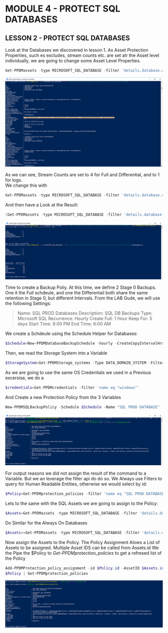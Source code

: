 # MODULE 4 - PROTECT SQL DATABASES

## LESSON 2 - PROTECT SQL DATABASES

Look at the Databases we discovered in lesson 1. As Asset Protection Properties, such es excludes, stream counts etc. are set atr the Asset level individually, we are going to change some Asset Level Properties. 

```Powershell
Get-PPDMassets -type MICROSOFT_SQL_DATABASE -filter 'details.database.clusterName eq "sql-02.demo.local"' | ft
```

![Alt text](image-49.png)

As we can see, Stream Counts are set to 4 for Full and Differential, and to 1 for logs.  
We change this with

```Powershell
Get-PPDMassets -type MICROSOFT_SQL_DATABASE -filter 'details.database.clusterName eq "sql-02.demo.local" and name lk "SQLPROD%"' | Set-PPDMMSSQLassetStreamcount -LogStreamCount 10 -FullStreamCount 10 -DifferentialStreamCount 10
```

And then have a Look at the Result:
```Powershell
(Get-PPDMassets -type MICROSOFT_SQL_DATABASE -filter 'details.database.clusterName eq "sql-02.demo.local" and name lk "SQLPROD%"').backupDetails
```

![Alt text](image-50.png)

Time to create a Backup Poliy. At this time, we define 2 Stage 0 Backups. One it the Full schdeule, and one the Differentail both share the same retention in Stage 0, but different Intervals.
From the LAB Gude, we will use the following Settings:
>Name: SQL PROD Databases
>Description: SQL DB Backups
>Type: Microsoft SQL
>Recurrence: Hourly
>Create Full: 1 Hour
>Keep For: 5 days
>Start Time: 8:00 PM
>End Time:  6:00 AM

We create a Schdeule using the Schedule Helper for Databases:

```Powershell
$Schedule=New-PPDMDatabaseBackupSchedule -hourly -CreateCopyIntervalHrs 1 -DifferentialBackupUnit MINUTELY -DifferentialBackupInterval 30 -RetentionUnit DAY -RetentionInterval 5
```

Then, we read the Storage System into a Variable

```Powershell
$StorageSystem=Get-PPDMStorage_systems -Type DATA_DOMAIN_SYSTEM -Filter {name eq "ddve-01.demo.local"}
```

As we are going to use the same OS Credentials we used in a Previous excersise, we do a 

```Powershell
$credentials=Get-PPDMcredentials -filter 'name eq "windows"'
```

And Create a new Protection Policy from the 3 Variables

```Powershell
New-PPDMSQLBackupPolicy -Schedule $Schedule -Name "SQL PROD DATABASE" -Description "SQL DB Backups" -dbCID $credentials.id -StorageSystemID $StorageSystem.id
```

![Alt text](image-51.png)


For output reasons we did not assign the result of the command  to a Variable. But we an leverage the filter api do do so. We Always use Filters to query for Human Readable Entities, otherwise we would select by id:

```Powershell
$Policy=Get-PPDMprotection_policies -filter 'name eq "SQL PROD DATABASE"'
```

Lets to the same with the SQL Assets we are going to assign to the Policy:

```Powershell
$Assets=Get-PPDMassets -type MICROSOFT_SQL_DATABASE -filter 'details.database.clusterName eq "sql-02.demo.local" and name lk "SQLPROD%"'
```

Do Similar  for the Always On Databases 

```Powershell
$Assets+=Get-PPDMassets -type MICROSOFT_SQL_DATABASE -filter 'details.database.clusterName eq "sqlaag-01.demo.local" and name lk "DemoDB-0%"'
```

Now assign the Assets to the Policy. The Policy Assignment Alows a List of Assets to be assigned. Multiple Asset IDS can be called from Assets.id
We the Pipe the $Policy to *Get-PPDMprotection_policies* to get a refresed list of the Policy

```Powershell
Add-PPDMProtection_policy_assignment -id $Policy.id -AssetID $Assets.id
$Policy | Get-PPDMprotection_policies
```

![Alt text](image-52.png)
